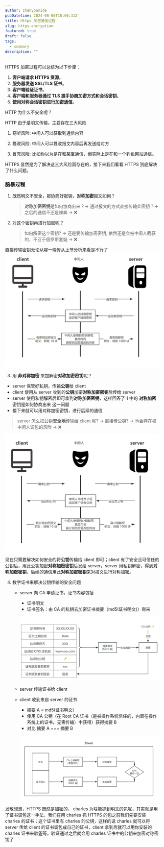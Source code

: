 ```yaml
---
author: zhenyounide
pubDatetime: 2024-08-06T10:06:31Z
title: Https 加密通信过程
slug: https-encryption
featured: true
draft: false
tags:
  - summary
description: ""
---
```


HTTPS 加密过程可以总结为以下步骤：

1. **客户端请求 HTTPS 资源**。
2. **服务器发送 SSL/TLS 证书**。
3. **客户端验证证书**。
4. **客户端和服务器通过 TLS 握手协商加密方式和会话密钥**。
5. **使用对称会话密钥进行加密通信**。

HTTP 为什么不安全呢？

HTTP 由于是明文传输，主要存在三大风险

1. 窃听风险: 中间人可以获取到通信内容

2. 篡改风险: 中间人可以篡改报文内容后再发送给对方

3. 冒充风险: 比如你以为是在和某宝通信，但实际上是在和一个钓鱼网站通信。

HTTPS 显然是为了解决这三大风险而存在的，接下来我们看看 HTTPS 到底解决了什么问题。

### 脑暴过程

1. 既然明文不安全，那协商好密钥，**对称加密**报文如何？

   > **对称加密密钥**是如何协商出来？-> 通过报文的方式直接传输此密钥？-> 之后的通信不还是裸奔 -> ❌

2. 对这个密钥再进行加密呢？
   > 如何解密这个密钥? -> 还是要传输加密密钥, 依然还是会被中间人截获的，不亚于俄罗斯套娃 -> ❌

直接传输密钥无论从哪一端传从上节分析来看是不行了
![img1](../../assets/images/https-encry-1.png)

3. 用 **非对称加密** 来加解密**对称加密密钥**呢？

- server 保管好私钥，传输**公钥**给 client
- client 使用从 server 收到的**公钥**加密**对称加密密钥**后传给 server
- server 使用私钥解密后即可拿到**对称加密密钥**，这样回答了 1 中的 **对称加密**密钥是如何协商出来 这一问题
- 接下来就可以用对称加密密钥，进行后续的通信

> server 怎么把公钥**安全地**传输给 client 呢? -> 直接传公钥? -> 也会存在被中间人调包的风险 -> ❌

![img1](../../assets/images/https-encry-2.png)

现在只需要解决如何安全的将**公钥**传输给 client 即可；client 有了安全且可信任的公钥后，用此公钥加密**对称加密密钥**后发给 server，server 用私钥解密，得到**对称加密密钥**，后续的通信用此**对称加密密钥**来对报文进行对称加密。

4. 数字证书来解决公钥传输的安全问题

   - server 向 CA 申请证书，证书内容包括

     - 证书明文
     - 证书签名：由 CA 的私钥去加密证书摘要（md5(证书明文)）得来

     ![img1](../../assets/images/https-encry-3.png)

   - server 传输证书给 client
   - client 收到来自 server 的证书

     - 摘要 A = md5(证书明文)
     - 使用 CA 公钥（在 Root CA 证书（是被操作系统信任的，内置在操作系统上的证书，无需传输）中获得）获得摘要 B
     - 对比 摘要 A === 摘要 B

     ![img1](../../assets/images/https-encry-4.png)

发散想想，HTTPS 既然是加密的， charles 为啥能抓到明文的包呢，其实就是用了证书调包这一手法，我们在用 charles 抓 HTTPS 的包之前我们先要安装 charles 的证书；这个证书里有 charles 的公钥，这样的话 charles 就可以将 server 传给 client 的证书调包成自己的证书，client 拿到后就可以用你安装的 charles 证书来验签等，验证通过之后就会用 charles 证书中的公钥来加密对称密钥了
